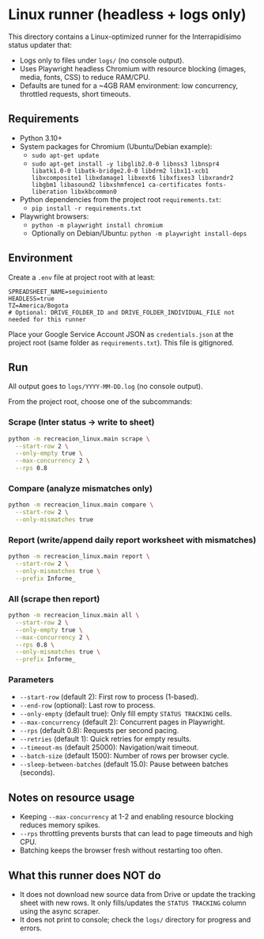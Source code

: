# Linux runner (headless + logs only)

This directory contains a Linux-optimized runner for the Interrapidísimo status updater that:

- Logs only to files under `logs/` (no console output).
- Uses Playwright headless Chromium with resource blocking (images, media, fonts, CSS) to reduce RAM/CPU.
- Defaults are tuned for a ~4GB RAM environment: low concurrency, throttled requests, short timeouts.

## Requirements

- Python 3.10+
- System packages for Chromium (Ubuntu/Debian example):
  - `sudo apt-get update`
  - `sudo apt-get install -y libglib2.0-0 libnss3 libnspr4 libatk1.0-0 libatk-bridge2.0-0 libdrm2 libx11-xcb1 libxcomposite1 libxdamage1 libxext6 libxfixes3 libxrandr2 libgbm1 libasound2 libxshmfence1 ca-certificates fonts-liberation libxkbcommon0`
- Python dependencies from the project root `requirements.txt`:
  - `pip install -r requirements.txt`
- Playwright browsers:
  - `python -m playwright install chromium`
  - Optionally on Debian/Ubuntu: `python -m playwright install-deps`

## Environment

Create a `.env` file at project root with at least:

```env
SPREADSHEET_NAME=seguimiento
HEADLESS=true
TZ=America/Bogota
# Optional: DRIVE_FOLDER_ID and DRIVE_FOLDER_INDIVIDUAL_FILE not needed for this runner
```

Place your Google Service Account JSON as `credentials.json` at the project root (same folder as `requirements.txt`). This file is gitignored.

## Run

All output goes to `logs/YYYY-MM-DD.log` (no console output).

From the project root, choose one of the subcommands:

### Scrape (Inter status -> write to sheet)

```bash
python -m recreacion_linux.main scrape \
  --start-row 2 \
  --only-empty true \
  --max-concurrency 2 \
  --rps 0.8
```

### Compare (analyze mismatches only)

```bash
python -m recreacion_linux.main compare \
  --start-row 2 \
  --only-mismatches true
```

### Report (write/append daily report worksheet with mismatches)

```bash
python -m recreacion_linux.main report \
  --start-row 2 \
  --only-mismatches true \
  --prefix Informe_
```

### All (scrape then report)

```bash
python -m recreacion_linux.main all \
  --start-row 2 \
  --only-empty true \
  --max-concurrency 2 \
  --rps 0.8 \
  --only-mismatches true \
  --prefix Informe_
```

### Parameters

- `--start-row` (default 2): First row to process (1-based).
- `--end-row` (optional): Last row to process.
- `--only-empty` (default true): Only fill empty `STATUS TRACKING` cells.
- `--max-concurrency` (default 2): Concurrent pages in Playwright.
- `--rps` (default 0.8): Requests per second pacing.
- `--retries` (default 1): Quick retries for empty results.
- `--timeout-ms` (default 25000): Navigation/wait timeout.
- `--batch-size` (default 1500): Number of rows per browser cycle.
- `--sleep-between-batches` (default 15.0): Pause between batches (seconds).

## Notes on resource usage

- Keeping `--max-concurrency` at 1-2 and enabling resource blocking reduces memory spikes.
- `--rps` throttling prevents bursts that can lead to page timeouts and high CPU.
- Batching keeps the browser fresh without restarting too often.

## What this runner does NOT do

- It does not download new source data from Drive or update the tracking sheet with new rows. It only fills/updates the `STATUS TRACKING` column using the async scraper.
- It does not print to console; check the `logs/` directory for progress and errors.
